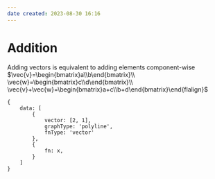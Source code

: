 ```yaml
---
date created: 2023-08-30 16:16
---
```


# Addition
Adding vectors is equivalent to adding elements component-wise
 $\vec{v}=\begin{bmatrix}a\\b\end{bmatrix}\\ \vec{w}=\begin{bmatrix}c\\d\end{bmatrix}\\ \vec{v}+\vec{w}=\begin{bmatrix}a+c\\b+d\end{bmatrix}\end{flalign}$


```function-plot
{
	data: [
		{
		    vector: [2, 1],
		    graphType: 'polyline',
		    fnType: 'vector'
		},
		{
			fn: x,
		}
	]
}
```
